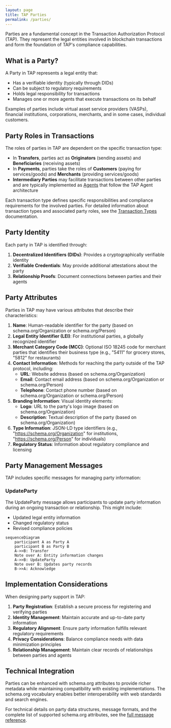 ```yaml
---
layout: page
title: TAP Parties
permalink: /parties/
---
```


Parties are a fundamental concept in the Transaction Authorization Protocol (TAP). They represent the legal entities involved in blockchain transactions and form the foundation of TAP's compliance capabilities.

## What is a Party?

A Party in TAP represents a legal entity that:
- Has a verifiable identity (typically through DIDs)
- Can be subject to regulatory requirements
- Holds legal responsibility for transactions
- Manages one or more agents that execute transactions on its behalf

Examples of parties include virtual asset service providers (VASPs), financial institutions, corporations, merchants, and in some cases, individual customers.

## Party Roles in Transactions

The roles of parties in TAP are dependent on the specific transaction type:

- In **Transfers**, parties act as **Originators** (sending assets) and **Beneficiaries** (receiving assets)
- In **Payments**, parties take the roles of **Customers** (paying for services/goods) and **Merchants** (providing services/goods)
- **Intermediary Parties** may facilitate transactions between other parties and are typically implemented as [Agents](/agents/) that follow the TAP Agent architecture

Each transaction type defines specific responsibilities and compliance requirements for the involved parties. For detailed information about transaction types and associated party roles, see the [Transaction Types](/transactions/) documentation.

## Party Identity

Each party in TAP is identified through:

1. **Decentralized Identifiers (DIDs)**: Provides a cryptographically verifiable identity
2. **Verifiable Credentials**: May provide additional attestations about the party
3. **Relationship Proofs**: Document connections between parties and their agents

## Party Attributes

Parties in TAP may have various attributes that describe their characteristics:

1. **Name**: Human-readable identifier for the party (based on schema.org/Organization or schema.org/Person)
2. **Legal Entity Identifier (LEI)**: For institutional parties, a globally recognized identifier
3. **Merchant Category Code (MCC)**: Optional ISO 18245 code for merchant parties that identifies their business type (e.g., "5411" for grocery stores, "5812" for restaurants)
4. **Contact Information**: Methods for reaching the party outside of the TAP protocol, including:
   - **URL**: Website address (based on schema.org/Organization)
   - **Email**: Contact email address (based on schema.org/Organization or schema.org/Person) 
   - **Telephone**: Contact phone number (based on schema.org/Organization or schema.org/Person)
5. **Branding Information**: Visual identity elements:
   - **Logo**: URL to the party's logo image (based on schema.org/Organization)
   - **Description**: Textual description of the party (based on schema.org/Organization)
6. **Type Information**: JSON-LD type identifiers (e.g., "https://schema.org/Organization" for institutions, "https://schema.org/Person" for individuals)
7. **Regulatory Status**: Information about regulatory compliance and licensing

## Party Management Messages

TAP includes specific messages for managing party information:

### UpdateParty

The UpdateParty message allows participants to update party information during an ongoing transaction or relationship. This might include:
- Updated legal entity information
- Changed regulatory status
- Revised compliance policies

```mermaid
sequenceDiagram
    participant A as Party A
    participant B as Party B
    A->>B: Transfer
    Note over A: Entity information changes
    A->>B: UpdateParty
    Note over B: Updates party records
    B->>A: Acknowledge
```

## Implementation Considerations

When designing party support in TAP:

1. **Party Registration**: Establish a secure process for registering and verifying parties
2. **Identity Management**: Maintain accurate and up-to-date party information
3. **Regulatory Alignment**: Ensure party information fulfills relevant regulatory requirements
4. **Privacy Considerations**: Balance compliance needs with data minimization principles
5. **Relationship Management**: Maintain clear records of relationships between parties and agents

## Technical Integration

Parties can be enhanced with schema.org attributes to provide richer metadata while maintaining compatibility with existing implementations. The schema.org vocabulary enables better interoperability with web standards and search engines.

For technical details on party data structures, message formats, and the complete list of supported schema.org attributes, see the [full message reference](/messages/#data-elements).
